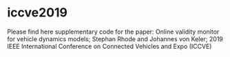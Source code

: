 # iccve2019
Please find here supplementary code for the paper: Online validity monitor for vehicle dynamics models; Stephan Rhode and Johannes von Keler; 2019 IEEE International Conference on Connected Vehicles and Expo (ICCVE)
